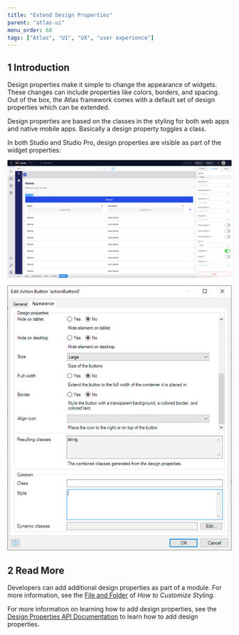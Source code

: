 ```yaml
---
title: "Extend Design Properties"
parent: "atlas-ui"
menu_order: 60
tags: ["Atlas", "UI", "UX", "user experience"]
---
```


## 1 Introduction

Design properties make it simple to change the appearance of widgets. These changes can include properties like colors, borders, and spacing. Out of the box, the Atlas framework comes with a default set of design properties which can be extended.

Design properties are based on the classes in the styling for both web apps and native mobile apps. Basically a design property toggles a class.

In both Studio and Studio Pro, design properties are visible as part of the widget properties:

![Design Properties in Studio](attachments/extend-design-properties/studio-design-properties.png)

![Design Properties in Studio Pro](attachments/extend-design-properties/studio-pro-design-properties.png)

## 2 Read More

Developers can add additional design properties as part of a module. For more information, see the [File and Folder](customize-styling-new#file-and-folder) of *How to Customize Styling*.

For more information on learning how to add design properties, see the [Design Properties API Documentation](/apidocs-mxsdk/apidocs/design-properties) to learn how to add design properties.
